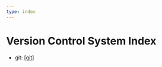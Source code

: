 ```yaml
---
type: index
---
```


# Version Control System Index

- git: [[git]]

[//begin]: # "Autogenerated link references for markdown compatibility"
[git]: git.md "Git Operations"
[//end]: # "Autogenerated link references"
